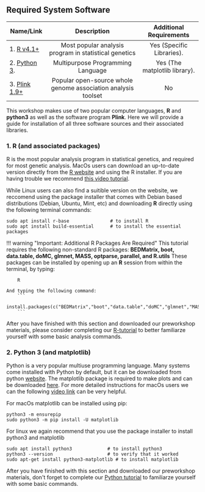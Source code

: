 [//]: ![Screenshot](img/sib1.jpg)

## Required System Software  

| Name/Link | Description  | Additional Requirements 
| -----------------|:----------:|:----------:|
| 1. [R v4.1+](https://www.r-project.org/) | Most popular analysis program  in statistical genetics | Yes (Specific Libraries).  
| 2. [Python 3](https://www.python.org/downloads/).  | Multipurpose Programming Language | Yes (The matplotlib library).  
| 3. [Plink 1.9+](https://www.cog-genomics.org/software) | Popular open-source whole genome association analysis toolset | No 


This workshop makes use of two popular computer languages, **R** and **python3** as well as the software program **Plink**.  Here we will 
provide a guide for installation of all three software sources and their associated libraries. 


### 1. R (and associated packages) 
R is the most popular analysis program in statistical genetics, and required for most genetic analysis.  MacOs users can download an up-to-date 
version directly from the [R website](https://cloud.r-project.org/) and using the R installer.  If you are having trouble we recommend [this video tutorial](https://www.youtube.com/watch?v=I5WIMX4LK8M). 

While Linux users can also find a suitible version on the website, we reccomend using the package installer that comes with Debian based distributions (Debian, Ubuntu, Mint, etc) 
and downloading **R** directly using the following terminal commands: 

    sudo apt install r-base               # to install R 
    sudo apt install build-essential      # to install the essential packages 



!!! warning "Important: Additional R Packages Are Required"
    This tutorial requires the following non-standard R packages: **BEDMatrix, boot, data.table, doMC, glmnet, MASS, optparse, parallel, and R.utils**
    These packages can be installed by opening up an **R** session from within the terminal, by typing:  

        R 

    And typing the following command: 
        ```
        install.packages(c("BEDMatrix","boot","data.table","doMC","glmnet","MASS","optparse","parallel","R.utils"))
        ```

After you have finished with this section and downloaded our preworkshop materials, please consider completing our [R-tutorial](misc_R.md) to better familiarze yourself 
with some basic analysis commands. 




### 2. Python 3 (and matplotlib) 
Python is a very popular multiuse programming language.  Many systems come installed with Python by default, 
but it can be downloaded from python [website](https://www.python.org/downloads/).  The matplotlib package is required to 
make plots and can be downloaded [here](https://matplotlib.org/stable/users/installing/index.html).  For more detailed 
instructions for macOs users we can the following [video link](https://www.youtube.com/watch?v=NmB1AwF3G3k) can be very helpful. 

For macOs matplotlib can be installed using pip: 

    python3 -m ensurepip 
    sudo python3 -m pip install -U matplotlib 



For linux we again recommend that you use the package installer to install python3 and matplotlib  

    sudo apt install python3             # to install python3
    python3 --version                    # to verify that it worked
    sudo apt-get install python3-matplotlib # to install matplotlib 


After you have finished with this section and downloaded our preworkshop materials, don't forget to complete our 
[Python tutorial](misc_python.md) to familiarze yourself with some basic commands.  














